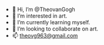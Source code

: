 - 👋 Hi, I’m @TheovanGogh
- 👀 I’m interested in art.
- 🌱 I’m currently learning myself.
- 💞️ I’m looking to collaborate on art.
- 📫 theovg963@gmail.com

<!---
TheovanGogh/TheovanGogh is a ✨ special ✨ repository because its `README.md` (this file) appears on your GitHub profile.
You can click the Preview link to take a look at your changes.
--->
